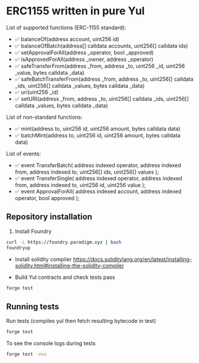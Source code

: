 # ERC1155 written in pure Yul

List of supported functions (ERC-1155 standard):

- :white_check_mark: balanceOf(address account, uint256 id)
- :white_check_mark: balanceOfBatch(address[] calldata accounts, uint256[] calldata ids)
- :white_check_mark: setApprovalForAll(address \_operator, bool \_approved)
- :white_check_mark: isApprovedForAll(address \_owner, address \_operator)
- :white_check_mark: safeTransferFrom(address \_from, address \_to, uint256 \_id, uint256 \_value, bytes calldata \_data)
- :white_check_mark: safeBatchTransferFrom(address \_from, address \_to, uint256[] calldata \_ids, uint256[] calldata \_values, bytes calldata \_data)
- :white_check_mark: uri(uint256 \_id)
- :white_check_mark: setURI(address \_from, address \_to, uint256[] calldata \_ids, uint256[] calldata \_values, bytes calldata \_data)

List of non-standard functions:

- :white_check_mark: mint(address to, uint256 id, uint256 amount, bytes calldata data)
- :white_check_mark: batchMint(address to, uint256 id, uint256 amount, bytes calldata data)

List of events:

- :white_check_mark: event TransferBatch(
  address indexed operator,
  address indexed from,
  address indexed to,
  uint256[] ids,
  uint256[] values
  );
- :white_check_mark: event TransferSingle(
  address indexed operator,
  address indexed from,
  address indexed to,
  uint256 id,
  uint256 value
  );
- :white_check_mark: event ApprovalForAll(
  address indexed account,
  address indexed operator,
  bool approved
  );

## Repository installation

1. Install Foundry

```bash
curl -L https://foundry.paradigm.xyz | bash
foundryup
```

- Install solidity compiler
  <https://docs.soliditylang.org/en/latest/installing-solidity.html#installing-the-solidity-compiler>

- Build Yul contracts and check tests pass

```bash
forge test
```

## Running tests

Run tests (compiles yul then fetch resulting bytecode in test)

```bash
forge test
```

To see the console logs during tests

```bash
forge test -vvv
```
